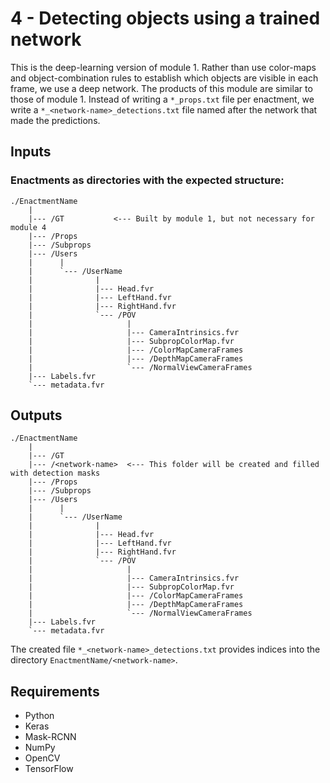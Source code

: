 # 4 - Detecting objects using a trained network

This is the deep-learning version of module 1. Rather than use color-maps and object-combination rules to establish which objects are visible in each frame, we use a deep network. The products of this module are similar to those of module 1. Instead of writing a `*_props.txt` file per enactment, we write a `*_<network-name>_detections.txt` file named after the network that made the predictions.

## Inputs

### Enactments as directories with the expected structure:
```
./EnactmentName
    |
    |--- /GT           <--- Built by module 1, but not necessary for module 4
    |--- /Props
    |--- /Subprops
    |--- /Users
    |      |
    |      `--- /UserName
    |              |
    |              |--- Head.fvr
    |              |--- LeftHand.fvr
    |              |--- RightHand.fvr
    |              `--- /POV
    |                     |
    |                     |--- CameraIntrinsics.fvr
    |                     |--- SubpropColorMap.fvr
    |                     |--- /ColorMapCameraFrames
    |                     |--- /DepthMapCameraFrames
    |                     `--- /NormalViewCameraFrames
    |--- Labels.fvr
    `--- metadata.fvr
```

## Outputs

```
./EnactmentName
    |
    |--- /GT
    |--- /<network-name>  <--- This folder will be created and filled with detection masks
    |--- /Props
    |--- /Subprops
    |--- /Users
    |      |
    |      `--- /UserName
    |              |
    |              |--- Head.fvr
    |              |--- LeftHand.fvr
    |              |--- RightHand.fvr
    |              `--- /POV
    |                     |
    |                     |--- CameraIntrinsics.fvr
    |                     |--- SubpropColorMap.fvr
    |                     |--- /ColorMapCameraFrames
    |                     |--- /DepthMapCameraFrames
    |                     `--- /NormalViewCameraFrames
    |--- Labels.fvr
    `--- metadata.fvr
```

The created file `*_<network-name>_detections.txt` provides indices into the directory `EnactmentName/<network-name>`.

## Requirements
- Python
- Keras
- Mask-RCNN
- NumPy
- OpenCV
- TensorFlow

